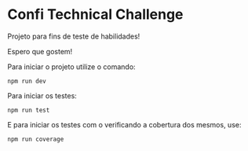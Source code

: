 # Confi Technical Challenge

Projeto para fins de teste de habilidades!

Espero que gostem!

Para iniciar o projeto utilize o comando:

```
npm run dev
```

Para iniciar os testes:

```
npm run test
```

E para iniciar os testes com o verificando a cobertura dos mesmos, use:

```
npm run coverage
```
